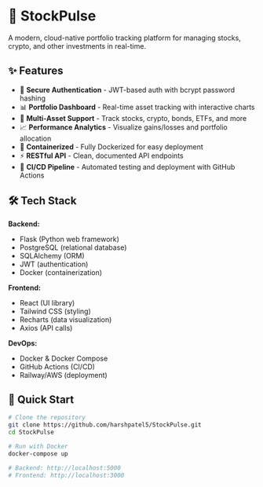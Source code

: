 # 🚀 StockPulse

A modern, cloud-native portfolio tracking platform for managing stocks, crypto, and other investments in real-time.

## ✨ Features

- 🔐 **Secure Authentication** - JWT-based auth with bcrypt password hashing
- 📊 **Portfolio Dashboard** - Real-time asset tracking with interactive charts
- 💼 **Multi-Asset Support** - Track stocks, crypto, bonds, ETFs, and more
- 📈 **Performance Analytics** - Visualize gains/losses and portfolio allocation
- 🐳 **Containerized** - Fully Dockerized for easy deployment
- ⚡ **RESTful API** - Clean, documented API endpoints
- 🔄 **CI/CD Pipeline** - Automated testing and deployment with GitHub Actions

## 🛠️ Tech Stack

**Backend:**
- Flask (Python web framework)
- PostgreSQL (relational database)
- SQLAlchemy (ORM)
- JWT (authentication)
- Docker (containerization)

**Frontend:**
- React (UI library)
- Tailwind CSS (styling)
- Recharts (data visualization)
- Axios (API calls)

**DevOps:**
- Docker & Docker Compose
- GitHub Actions (CI/CD)
- Railway/AWS (deployment)

## 🚀 Quick Start
```bash
# Clone the repository
git clone https://github.com/harshpatel5/StockPulse.git
cd StockPulse

# Run with Docker
docker-compose up

# Backend: http://localhost:5000
# Frontend: http://localhost:3000
